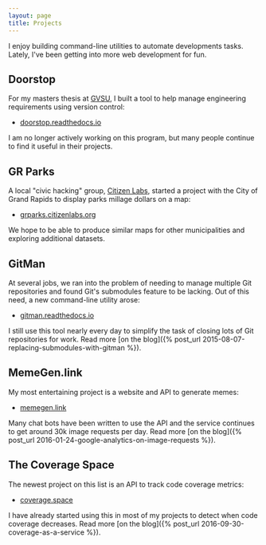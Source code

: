 ```yaml
---
layout: page
title: Projects
---
```


I enjoy building command-line utilities to automate developments tasks. Lately, I've been getting into more web development for fun.

## Doorstop

For my masters thesis at [GVSU](https://www.gvsu.edu/), I built a tool to help manage engineering requirements using version control:

* [doorstop.readthedocs.io](https://doorstop.readthedocs.io/)

I am no longer actively working on this program, but many people continue to find it useful in their projects.

## GR Parks

A local "civic hacking" group, [Citizen Labs](http://citizenlabs.org/), started a project with the City of Grand Rapids to display parks millage dollars on a map:

* [grparks.citizenlabs.org](http://grparks.citizenlabs.org/)

We hope to be able to produce similar maps for other municipalities and exploring additional datasets.

## GitMan

At several jobs, we ran into the problem of needing to manage multiple Git repositories and found Git's submodules feature to be lacking. Out of this need, a new command-line utility arose:

* [gitman.readthedocs.io](https://gitman.readthedocs.io/)

I still use this tool nearly every day to simplify the task of closing lots of Git repositories for work. Read more [on the blog]({% post_url 2015-08-07-replacing-submodules-with-gitman %}).

## MemeGen.link

My most entertaining project is a website and API to generate memes:

* [memegen.link](https://memegen.link)

Many chat bots have been written to use the API and the service continues to get around 30k image requests per day. Read more [on the blog]({% post_url 2016-01-24-google-analytics-on-image-requests %}).

## The Coverage Space

The newest project on this list is an API to track code coverage metrics:

* [coverage.space](https://coverage.space/)

I have already started using this in most of my projects to detect when code coverage decreases. Read more [on the blog]({% post_url 2016-09-30-coverage-as-a-service %}).
